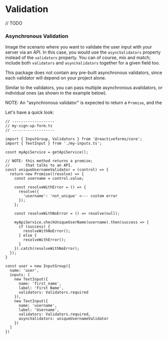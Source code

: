 # Validation

// TODO


### Asynchronous Validation

Image the scenario where you want to validate the user input with your server via an API. In this case, you would use the `asyncValidators` property instead of the `validators` property. You can of course, mix and match; include both `validators` and `asyncValidators` together for a given field too.

This package does not contain any pre-built asynchronous validators, since each validator will depend on your project alone.

Similar to the validators, you can pass multiple asynchronous avalidators, or individual ones (as shown in the example below).

NOTE: An "asynchronous validator" is expected to return a `Promise`, and the

Let's have a quick look:

```
// -------------------
// my-sign-up-form.ts
// -------------------

import { InputGroup, Validators } from '@reactiveforms/core';
import { TextInput } from './my-inputs.ts';

cosnt myApiService = getApiService();

// NOTE: this method returns a promise;
//       that talks to an API.
const uniqueUsernameValidator = (control) => {
  return new Promise((resolve) => {
    const username = control.value;

    const resolveWithError = () => {
      resolve({
        'username': 'not_unique' <--- custom error
      });
    };

    const resolveWithNoError = () => resolve(null);

    myApiService.checkUniqueUserName(username).then(success => {
      if (success) {
        resolveWithNoError();
      } else {
        resolveWithError();
      }
    }).catch(resolveWithNoError);
  });
}

const user = new InputGroup({
  name: 'user',
  inputs: [
    new TextInput({
      name: 'first_name',
      label: 'First Name',
      validators: Validators.required
    }),
    new TextInput({
      name: 'username',
      label: 'Username',
      validators: Validators.required,
      asyncValidators: uniqueUsernameValidator
    })
  ]
})

```